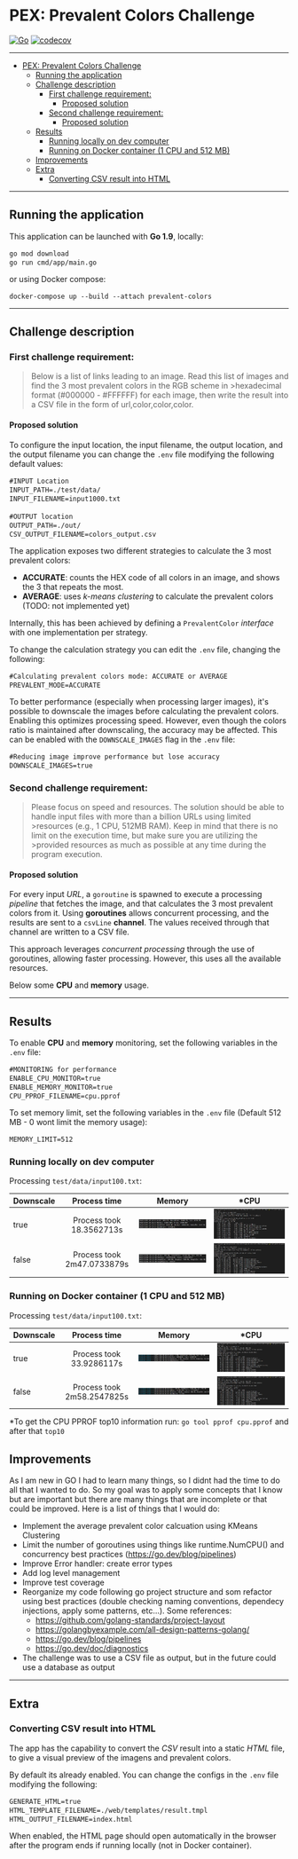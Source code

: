 # PEX: Prevalent Colors Challenge
[![Go](https://github.com/micheltraub/pex-prevalent-colors-challenge/actions/workflows/go.yml/badge.svg)](https://github.com/micheltraub/pex-prevalent-colors-challenge/actions/workflows/go.yml)
[![codecov](https://codecov.io/gh/micheltraub/pex-prevalent-colors-challenge/branch/main/graph/badge.svg?token=TDYEJLZMR2)](https://codecov.io/gh/micheltraub/pex-prevalent-colors-challenge)

---
- [PEX: Prevalent Colors Challenge](#pex-prevalent-colors-challenge)
  - [Running the application](#running-the-application)
  - [Challenge description](#challenge-description)
    - [First challenge requirement:](#first-challenge-requirement)
      - [Proposed solution](#proposed-solution)
    - [Second challenge requirement:](#second-challenge-requirement)
      - [Proposed solution](#proposed-solution-1)
  - [Results](#results)
    - [Running locally on dev computer](#running-locally-on-dev-computer)
    - [Running on Docker container (1 CPU and 512 MB)](#running-on-docker-container-1-cpu-and-512-mb)
  - [Improvements](#improvements)
  - [Extra](#extra)
    - [Converting CSV result into HTML](#converting-csv-result-into-html)

---

## Running the application
This application can be launched with **Go 1.9**, locally:
```shell
go mod download 
go run cmd/app/main.go
```

or using Docker compose:
```shell
docker-compose up --build --attach prevalent-colors
```

---
## Challenge description

### First challenge requirement:
>Below is a list of links leading to an image. Read this list of images and find the 3 most prevalent colors in the RGB scheme in >hexadecimal format (#000000 - #FFFFFF) for each image, then write the result into a CSV file in the form of url,color,color,color.

#### Proposed solution
To configure the input location, the input filename, the output location, and the output filename you can change the `.env` file modifying the following default values:

```dosini
#INPUT Location
INPUT_PATH=./test/data/
INPUT_FILENAME=input1000.txt

#OUTPUT location
OUTPUT_PATH=./out/
CSV_OUTPUT_FILENAME=colors_output.csv
```
The application exposes two different strategies to calculate the 3 most prevalent colors:

- **ACCURATE**: counts the HEX code of all colors in an image, and shows the 3 that repeats the most.
- **AVERAGE**: uses *k-means clustering* to calculate the prevalent colors (TODO: not implemented yet)

Internally, this has been achieved by defining a `PrevalentColor` *interface* with one implementation per strategy.

To change the calculation strategy you can edit the `.env` file, changing the following:
```dosini
#Calculating prevalent colors mode: ACCURATE or AVERAGE
PREVALENT_MODE=ACCURATE
```
To better performance (especially when processing larger images), it's possible to downscale the images before calculating the prevalent colors. Enabling this optimizes processing speed. However, even though the colors ratio is maintained after downscaling, the accuracy may be affected. This can be enabled with the `DOWNSCALE_IMAGES` flag in the `.env` file:
```dosini
#Reducing image improve performance but lose accuracy
DOWNSCALE_IMAGES=true
```
### Second challenge requirement:
>Please focus on speed and resources. The solution should be able to handle input files with more than a billion URLs using limited >resources (e.g., 1 CPU, 512MB RAM). Keep in mind that there is no limit on the execution time, but make sure you are utilizing the >provided resources as much as possible at any time during the program execution. 

#### Proposed solution
For every input *URL*, a `goroutine` is spawned to execute a processing *pipeline* that fetches the image, and that calculates the 3 most prevalent colors from it. Using **goroutines** allows concurrent processing, and the results are sent to a `csvLine` **channel**. The values received through that channel are written to a CSV file.

This approach leverages *concurrent processing* through the use of goroutines, allowing faster processing. However, this uses all the available resources.

Below some **CPU** and **memory** usage.

---

## Results

To enable **CPU** and **memory** monitoring, set the following variables in the `.env` file:
```dosini
#MONITORING for performance
ENABLE_CPU_MONITOR=true
ENABLE_MEMORY_MONITOR=true
CPU_PPROF_FILENAME=cpu.pprof
```

To set memory limit, set the following variables in the `.env` file (Default 512 MB - 0 wont limit the memory usage):
```dosini
MEMORY_LIMIT=512
```

### Running locally on dev computer

Processing `test/data/input100.txt`: 
  
| Downscale | Process time | Memory | *CPU | 
|--|:-------------:|:-------------:|:-------------:| 
| true  |  Process took 18.3562713s  | ![Downscale Local Memory - 100](doc/readme/memory_loc_100_d.jpg) | ![Downscale Local CPU - 100](doc/readme/cpu_loc_100_d.jpg) | 
| false | Process took 2m47.0733879s | ![Local Memory - 100](doc/readme/memory_loc_100.jpg) | ![Local CPU - 100](doc/readme/cpu_loc_100.jpg) | 

### Running on Docker container (1 CPU and 512 MB)

Processing `test/data/input100.txt`: 
  
| Downscale | Process time | Memory | *CPU | 
|--|:-------------:|:-------------:|:-------------:| 
| true  |   Process took 33.9286117s  | ![Downscale Docker Memory - 100](doc/readme/memory_doc_100_d.jpg) | ![Downscale Docker CPU - 100](doc/readme/cpu_doc_100_d.jpg) | 
| false |  Process took 2m58.2547825s | ![Docker Memory - 100](doc/readme/memory_doc_100.jpg) | ![Docker CPU - 100](doc/readme/cpu_doc_100.jpg) | 

*To get the CPU PPROF top10 information run: `go tool pprof cpu.pprof` and after that `top10`

## Improvements
As I am new in GO I had to learn many things, so I didnt had the time to do all that I wanted to do. So my goal was to apply some concepts that I know but are important but there are many things that are incomplete or that could be improved. Here is a list of things that I would do:

- Implement the average prevalent color calcuation using KMeans Clustering
- Limit the number of goroutines using things like runtime.NumCPU() and concurrency best practices (https://go.dev/blog/pipelines)
- Improve Error handler: create error types
- Add log level management
- Improve test coverage
- Reorganize my code following go project structure and som refactor using best practices (double checking naming conventions, dependecy injections, apply some patterns, etc...). Some references:
    - https://github.com/golang-standards/project-layout
    - https://golangbyexample.com/all-design-patterns-golang/
    - https://go.dev/blog/pipelines
    - https://go.dev/doc/diagnostics    
- The challenge was to use a CSV file as output, but in the future could use a database as output

---
## Extra
### Converting CSV result into HTML
The app has the capability to convert the *CSV* result into a static *HTML* file, to give a visual preview of the imagens and prevalent colors.

By default its already enabled. You can change the configs in the `.env` file modifying the following:
```shell
GENERATE_HTML=true
HTML_TEMPLATE_FILENAME=./web/templates/result.tmpl
HTML_OUTPUT_FILENAME=index.html
```
When enabled, the HTML page should open automatically in the browser after the program ends if running locally (not in Docker container).